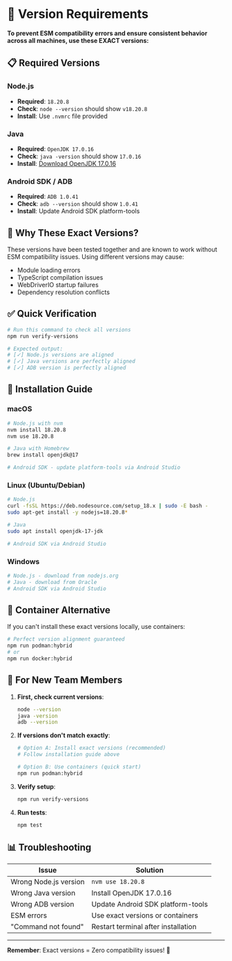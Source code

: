 # 🎯 Version Requirements

**To prevent ESM compatibility errors and ensure consistent behavior across all machines, use these EXACT versions:**

## 📋 Required Versions

### Node.js
- **Required**: `18.20.8`
- **Check**: `node --version` should show `v18.20.8`
- **Install**: Use `.nvmrc` file provided

### Java
- **Required**: `OpenJDK 17.0.16`
- **Check**: `java -version` should show `17.0.16`
- **Install**: [Download OpenJDK 17.0.16](https://www.oracle.com/java/technologies/downloads/)

### Android SDK / ADB
- **Required**: `ADB 1.0.41`
- **Check**: `adb --version` should show `1.0.41`
- **Install**: Update Android SDK platform-tools

## 🚨 Why These Exact Versions?

These versions have been tested together and are known to work without ESM compatibility issues. Using different versions may cause:

- Module loading errors
- TypeScript compilation issues  
- WebDriverIO startup failures
- Dependency resolution conflicts

## ✅ Quick Verification

```bash
# Run this command to check all versions
npm run verify-versions

# Expected output:
# [✓] Node.js versions are aligned  
# [✓] Java versions are perfectly aligned
# [✓] ADB version is perfectly aligned
```

## 🔧 Installation Guide

### macOS
```bash
# Node.js with nvm
nvm install 18.20.8
nvm use 18.20.8

# Java with Homebrew
brew install openjdk@17

# Android SDK - update platform-tools via Android Studio
```

### Linux (Ubuntu/Debian)
```bash
# Node.js
curl -fsSL https://deb.nodesource.com/setup_18.x | sudo -E bash -
sudo apt-get install -y nodejs=18.20.8*

# Java
sudo apt install openjdk-17-jdk

# Android SDK via Android Studio
```

### Windows
```bash
# Node.js - download from nodejs.org
# Java - download from Oracle
# Android SDK via Android Studio
```

## 🐳 Container Alternative

If you can't install these exact versions locally, use containers:

```bash
# Perfect version alignment guaranteed
npm run podman:hybrid
# or
npm run docker:hybrid
```

## 🎯 For New Team Members

1. **First, check current versions**:
   ```bash
   node --version
   java -version  
   adb --version
   ```

2. **If versions don't match exactly**:
   ```bash
   # Option A: Install exact versions (recommended)
   # Follow installation guide above
   
   # Option B: Use containers (quick start)
   npm run podman:hybrid
   ```

3. **Verify setup**:
   ```bash
   npm run verify-versions
   ```

4. **Run tests**:
   ```bash
   npm test
   ```

## 📊 Troubleshooting

| Issue | Solution |
|-------|----------|
| Wrong Node.js version | `nvm use 18.20.8` |
| Wrong Java version | Install OpenJDK 17.0.16 |
| Wrong ADB version | Update Android SDK platform-tools |
| ESM errors | Use exact versions or containers |
| "Command not found" | Restart terminal after installation |

---

**Remember**: Exact versions = Zero compatibility issues! 🎯